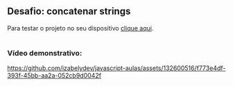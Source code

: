 ## Desafio: concatenar strings

Para testar o projeto no seu dispositivo [clique aqui](https://incredible-trifle-dbbe17.netlify.app/).

#

### Vídeo demonstrativo:



https://github.com/izabelydev/javascript-aulas/assets/132600516/f773e4df-393f-45bb-aa2a-052cb9d0042f

